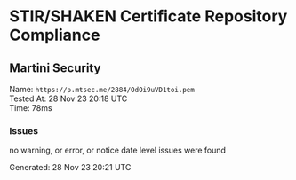 # STIR/SHAKEN Certificate Repository Compliance

## Martini Security

Name: `https://p.mtsec.me/2884/OdOi9uVD1toi.pem`\
Tested At: 28 Nov 23 20:18 UTC\
Time: 78ms

### Issues

no warning, or error, or notice date level issues were found

Generated: 28 Nov 23 20:21 UTC